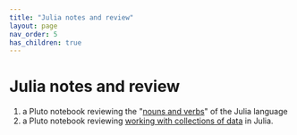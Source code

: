 ```yaml
---
title: "Julia notes and review"
layout: page
nav_order: 5
has_children: true
---
```


# Julia notes and review

1. a Pluto notebook reviewing the "[nouns and verbs](./julia-nouns-verbs.html)" of the Julia language
2. a Pluto notebook reviewing [working with collections of data](./julia-collections-of-data.html) in Julia.
